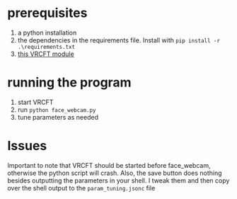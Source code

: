 

# prerequisites
1. a python installation
2. the dependencies in the requirements file. Install with `pip install -r .\requirements.txt`
3. [this VRCFT module](https://github.com/TinyAtoms/VRCFaceTracking-MPmodule)

# running the program
1. start VRCFT 
2. run `python face_webcam.py`
3. tune parameters as needed

# Issues
Important to note that VRCFT should be started before face_webcam, otherwise the python script will crash.
Also, the save button does nothing besides outputting the parameters in your shell. 
I tweak them and then copy over the shell output to the `param_tuning.jsonc` file

